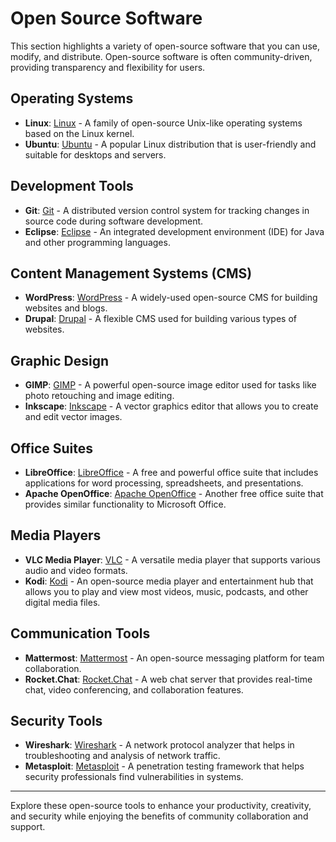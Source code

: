 # Open Source Software

This section highlights a variety of open-source software that you can use, modify, and distribute. Open-source software is often community-driven, providing transparency and flexibility for users.

## Operating Systems
- **Linux**: [Linux](https://www.linux.org/) - A family of open-source Unix-like operating systems based on the Linux kernel.
- **Ubuntu**: [Ubuntu](https://ubuntu.com/) - A popular Linux distribution that is user-friendly and suitable for desktops and servers.

## Development Tools
- **Git**: [Git](https://git-scm.com/) - A distributed version control system for tracking changes in source code during software development.
- **Eclipse**: [Eclipse](https://www.eclipse.org/) - An integrated development environment (IDE) for Java and other programming languages.

## Content Management Systems (CMS)
- **WordPress**: [WordPress](https://wordpress.org/) - A widely-used open-source CMS for building websites and blogs.
- **Drupal**: [Drupal](https://www.drupal.org/) - A flexible CMS used for building various types of websites.

## Graphic Design
- **GIMP**: [GIMP](https://www.gimp.org/) - A powerful open-source image editor used for tasks like photo retouching and image editing.
- **Inkscape**: [Inkscape](https://inkscape.org/) - A vector graphics editor that allows you to create and edit vector images.

## Office Suites
- **LibreOffice**: [LibreOffice](https://www.libreoffice.org/) - A free and powerful office suite that includes applications for word processing, spreadsheets, and presentations.
- **Apache OpenOffice**: [Apache OpenOffice](https://www.openoffice.org/) - Another free office suite that provides similar functionality to Microsoft Office.

## Media Players
- **VLC Media Player**: [VLC](https://www.videolan.org/vlc/) - A versatile media player that supports various audio and video formats.
- **Kodi**: [Kodi](https://kodi.tv/) - An open-source media player and entertainment hub that allows you to play and view most videos, music, podcasts, and other digital media files.

## Communication Tools
- **Mattermost**: [Mattermost](https://mattermost.com/) - An open-source messaging platform for team collaboration.
- **Rocket.Chat**: [Rocket.Chat](https://rocket.chat/) - A web chat server that provides real-time chat, video conferencing, and collaboration features.

## Security Tools
- **Wireshark**: [Wireshark](https://www.wireshark.org/) - A network protocol analyzer that helps in troubleshooting and analysis of network traffic.
- **Metasploit**: [Metasploit](https://www.metasploit.com/) - A penetration testing framework that helps security professionals find vulnerabilities in systems.

---

Explore these open-source tools to enhance your productivity, creativity, and security while enjoying the benefits of community collaboration and support.
